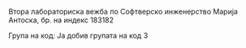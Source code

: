 Втора лабораториска вежба по Софтверско инженерство
Марија Антоска, бр. на индекс 183182

Група на код: 
Ја добив групата на код 3
